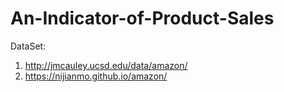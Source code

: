 # An-Indicator-of-Product-Sales

DataSet: 
1. http://jmcauley.ucsd.edu/data/amazon/
2. https://nijianmo.github.io/amazon/
